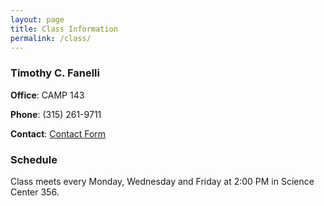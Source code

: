 ```yaml
---
layout: page
title: Class Information
permalink: /class/
---
```

### Timothy C. Fanelli
**Office**: CAMP 143

**Phone**: (315) 261-9711

**Contact**: [Contact Form](/contact/)

### Schedule
Class meets every Monday, Wednesday and Friday at 2:00 PM in Science Center 356.



